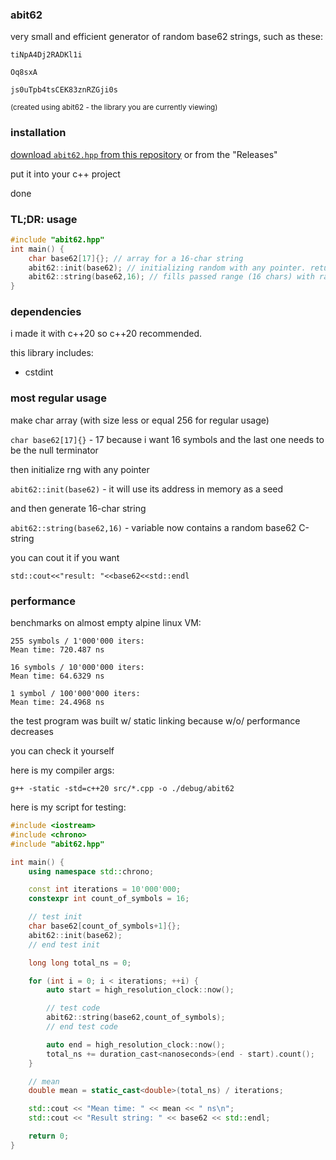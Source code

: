 ### abit62

very small and efficient generator of random base62 strings, such as these:

`tiNpA4Dj2RADKl1i`

`Oq8sxA`

`js0uTpb4tsCEK83znRZGji0s`

<sub>(created using abit62 - the library you are currently viewing)</sub>

### installation

[download `abit62.hpp` from this repository](/src/abit62.hpp) or from the "Releases"

put it into your c++ project

done

### TL;DR: usage

```cpp
#include "abit62.hpp"
int main() {
    char base62[17]{}; // array for a 16-char string
    abit62::init(base62); // initializing random with any pointer. returns bool as success/fail
    abit62::string(base62,16); // fills passed range (16 chars) with random base62. returns bool as success/fail
}
```

### dependencies

i made it with c++20 so c++20 recommended.

this library includes:
+ cstdint

### most regular usage

make char array (with size less or equal 256 for regular usage)

`char base62[17]{}` - 17 because i want 16 symbols and the last one needs to be the null terminator

then initialize rng with any pointer

`abit62::init(base62)` - it will use its address in memory as a seed

and then generate 16-char string

`abit62::string(base62,16)` - variable now contains a random base62 C-string

you can cout it if you want

`std::cout<<"result: "<<base62<<std::endl`

### performance

benchmarks on almost empty alpine linux VM:

```
255 symbols / 1'000'000 iters:
Mean time: 720.487 ns

16 symbols / 10'000'000 iters:
Mean time: 64.6329 ns

1 symbol / 100'000'000 iters:
Mean time: 24.4968 ns
```

the test program was built w/ static linking because w/o/ performance decreases

you can check it yourself

here is my compiler args:

`g++ -static -std=c++20 src/*.cpp -o ./debug/abit62`

here is my script for testing:

```cpp
#include <iostream>
#include <chrono>
#include "abit62.hpp"

int main() {
    using namespace std::chrono;

    const int iterations = 10'000'000;
    constexpr int count_of_symbols = 16;

    // test init
    char base62[count_of_symbols+1]{};
    abit62::init(base62);
    // end test init

    long long total_ns = 0;

    for (int i = 0; i < iterations; ++i) {
        auto start = high_resolution_clock::now();

        // test code
        abit62::string(base62,count_of_symbols);
        // end test code

        auto end = high_resolution_clock::now();
        total_ns += duration_cast<nanoseconds>(end - start).count();
    }

    // mean
    double mean = static_cast<double>(total_ns) / iterations;

    std::cout << "Mean time: " << mean << " ns\n";
    std::cout << "Result string: " << base62 << std::endl;

    return 0;
}
```
